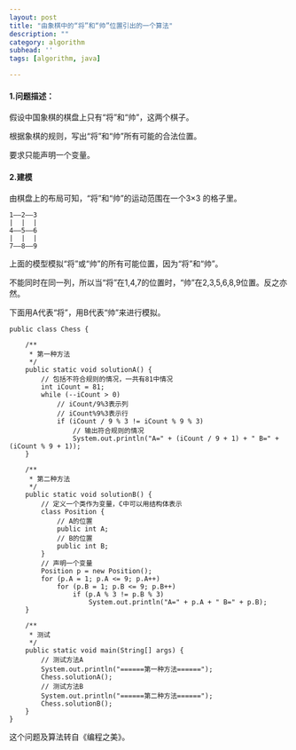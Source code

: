 ```yaml
---
layout: post
title: "由象棋中的“将”和“帅”位置引出的一个算法"
description: ""
category: algorithm
subhead: ''
tags: [algorithm, java]

---
```


#### 1.问题描述：
假设中国象棋的棋盘上只有“将”和“帅”，这两个棋子。

根据象棋的规则，写出“将”和“帅”所有可能的合法位置。

要求只能声明一个变量。
 
#### 2.建模
由棋盘上的布局可知，“将”和“帅”的运动范围在一个3×3
的格子里。

    1——2——3
    |  |  |
    4——5——6
    |  |  |
    7——8——9
上面的模型模拟“将”或“帅”的所有可能位置，因为“将”和“帅”。

不能同时在同一列，所以当“将”在1,4,7的位置时，“帅”在2,3,5,6,8,9位置。反之亦然。

下面用A代表“将”，用B代表“帅”来进行模拟。
 
 
    public class Chess {

        /**
         * 第一种方法
         */
        public static void solutionA() {
            // 包括不符合规则的情况，一共有81中情况
            int iCount = 81;
            while (--iCount > 0)
                // iCount/9%3表示列
                // iCount%9%3表示行
                if (iCount / 9 % 3 != iCount % 9 % 3)
                    // 输出符合规则的情况
                    System.out.println("A=" + (iCount / 9 + 1) + " B=" + (iCount % 9 + 1));
        }

        /**
         * 第二种方法
         */
        public static void solutionB() {
            // 定义一个类作为变量，C中可以用结构体表示
            class Position {
                // A的位置
                public int A;
                // B的位置
                public int B;
            }
            // 声明一个变量
            Position p = new Position();
            for (p.A = 1; p.A <= 9; p.A++)
                for (p.B = 1; p.B <= 9; p.B++)
                    if (p.A % 3 != p.B % 3)
                        System.out.println("A=" + p.A + " B=" + p.B);
        }

        /**
         * 测试
         */
        public static void main(String[] args) {
            // 测试方法A
            System.out.println("======第一种方法======");
            Chess.solutionA();
            // 测试方法B
            System.out.println("======第二种方法======");
            Chess.solutionB();
        }
    }
 
这个问题及算法转自《编程之美》。


